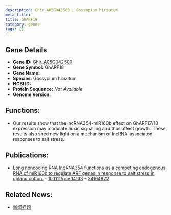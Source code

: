 ```yaml
---
description: Ghir_A05G042500 ; Gossypium hirsutum
meta_title:
title: GhARF18
category: genes
tags: []
---
```


## Gene Details
- **Gene ID:**	[Ghir_A05G042500](https://www.maizegdb.org/gene_center/gene/Ghir_A05G042500)
- **Gene Symbol:** GhARF18
- **Gene Name:** 
- **Species:** Gossypium hirsutum
- **NCBI ID:** [  ]()
- **Protein Sequence:** *Not Available*
- **Genome Version:** []()

## Functions:
   - Our results show that the lncRNA354-miR160b effect on GhARF17/18 expression may modulate auxin signalling and thus affect growth. These results also shed new light on a mechanism of lncRNA-associated responses to salt stress.

## Publications:
   - [Long noncoding RNA lncRNA354 functions as a competing endogenous RNA of miR160b to regulate ARF genes in response to salt stress in upland cotton.]( https://onlinelibrary.wiley.com/doi/full/10.1111/pce.14133 ) - [10.1111/pce.14133]( https://onlinelibrary.wiley.com/doi/full/10.1111/pce.14133 ) - [34164822](https://pubmed.ncbi.nlm.nih.gov/34164822/)

## Related News:
   - [新闻标题](https://mp.weixin.qq.com/s?__biz=Mzg3MDEwNDEyMg==&mid=2247512828&idx=4&sn=3a34880bd57d083584bc548cae8ceccf&chksm=ce901fa9f9e796bf0c2460fc393f2939479ecd852faf25eec4ff264de1c75b491a78f0b6100e&scene=27#wechat_redirect)
